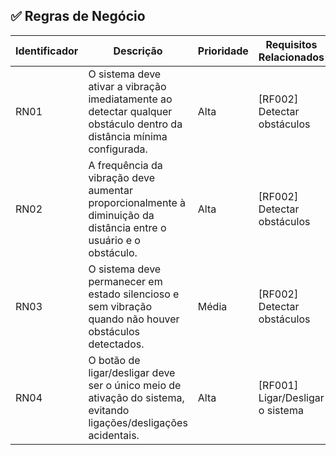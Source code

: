 ## ✅ Regras de Negócio

| Identificador | Descrição                                                                                                                                         | Prioridade | Requisitos Relacionados                 |
|----------------|---------------------------------------------------------------------------------------------------------------------------------------------------|------------|-----------------------------------------|
| RN01           | O sistema deve ativar a vibração imediatamente ao detectar qualquer obstáculo dentro da distância mínima configurada.                           | Alta       | [RF002] Detectar obstáculos             |
| RN02           | A frequência da vibração deve aumentar proporcionalmente à diminuição da distância entre o usuário e o obstáculo.                               | Alta       | [RF002] Detectar obstáculos             |
| RN03           | O sistema deve permanecer em estado silencioso e sem vibração quando não houver obstáculos detectados.                                          | Média      | [RF002] Detectar obstáculos             |
| RN04           | O botão de ligar/desligar deve ser o único meio de ativação do sistema, evitando ligações/desligações acidentais.                               | Alta       | [RF001] Ligar/Desligar o sistema        |

